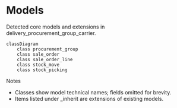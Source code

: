 # Models

Detected core models and extensions in delivery_procurement_group_carrier.

```mermaid
classDiagram
    class procurement_group
    class sale_order
    class sale_order_line
    class stock_move
    class stock_picking
```

Notes
- Classes show model technical names; fields omitted for brevity.
- Items listed under _inherit are extensions of existing models.
